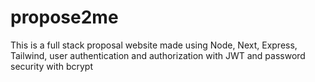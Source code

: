 # propose2me
This is a full stack proposal website made using Node, Next, Express, Tailwind, user authentication and authorization with JWT and password security with bcrypt
